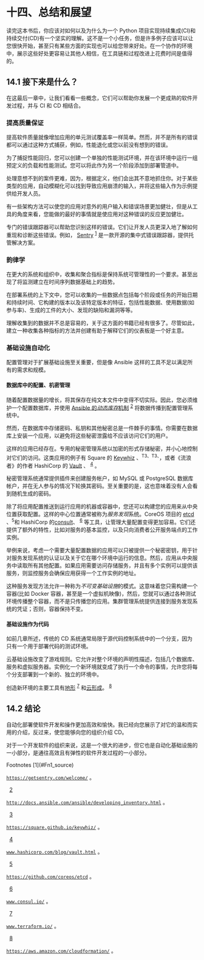 # 十四、总结和展望

读完这本书后，你应该对如何以及为什么为一个 Python 项目实现持续集成(CI)和持续交付(CD)有一个坚实的理解。这不是一个小任务，但是许多例子应该可以让您很快开始，甚至只有某些方面的实现也可以给您带来好处。在一个协作的环境中，展示这些好处更容易让其他人相信，在工具链和过程改进上花费时间是值得的。

## 14.1 接下来是什么？

在这最后一章中，让我们看看一些概念，它们可以帮助你发展一个更成熟的软件开发过程，并与 CI 和 CD 相结合。

### 提高质量保证

提高软件质量就像增加应用的单元测试覆盖率一样简单。然而，并不是所有的错误都可以通过这种方式捕获，例如，性能退化或您以前没有想到的错误。

为了捕捉性能回归，您可以创建一个单独的性能测试环境，并在该环境中运行一组预定义的负载和性能测试。您可以将此作为另一个阶段添加到部署管道中。

处理意想不到的案件更难，因为，根据定义，他们会出其不意地抓住你。对于某些类型的应用，自动模糊化可以找到导致应用崩溃的输入，并将这些输入作为示例提供给开发人员。

有一些架构方法可以使您的应用对意外的用户输入和错误场景更加健壮，但是从工具的角度来看，您能做的最好的事情就是使应用对这种错误的反应更加健壮。

专门的错误跟踪器可以帮助您识别这样的错误。它们让开发人员更深入地了解如何重现和诊断这些错误。例如， [Sentry](https://getsentry.com/welcome/) <sup>[1](#Fn1)</sup> 是一款开源的集中式错误跟踪器，提供托管解决方案。

### 韵律学

在更大的系统和组织中，收集和聚合指标是保持系统可管理性的一个要求。甚至出现了将监测建立在时间序列数据基础上的趋势。

在部署系统的上下文中，您可以收集的一些数据点包括每个阶段或任务的开始日期和持续时间、它构建的版本以及该特定版本的特征，包括性能数据、使用数据(如参与率)、生成的工件的大小、发现的缺陷和漏洞等等。

理解收集到的数据并不总是容易的，关于这方面的书籍已经有很多了。尽管如此，建立一种收集各种指标的方法并创建有助于解释它们的仪表板是一个好主意。

### 基础设施自动化

配置管理对于扩展基础设施至关重要，但是像 Ansible 这样的工具不足以满足所有的需求和规模。

#### 数据库中的配置、机密管理

随着配置数据量的增长，将其保存在纯文本文件中变得不切实际。因此，您必须维护一个配置数据库，并使用 [Ansible 的*动态库存*机制](http://docs.ansible.com/ansible/developing_inventory.html) <sup>[2](#Fn2)</sup> 将数据传播到配置管理系统中。

然而，在数据库中存储密码、私钥和其他秘密总是一件棘手的事情。你需要在数据库上安装一个应用，以避免将这些秘密泄露给不应该访问它们的用户。

这样的应用已经存在。专用的秘密管理系统以加密的形式存储秘密，并小心地控制对它们的访问。这类应用的例子有 Square 的 [Keywhiz](https://square.github.io/keywhiz/) 、<sup>T3、T3、</sup>，或者《流浪者》的作者 HashiCorp 的 [Vault](https://www.hashicorp.com/blog/vault.html) 、 <sup>[4](#Fn4)</sup> 。

秘密管理系统通常提供插件来创建服务帐户，如 MySQL 或 PostgreSQL 数据库帐户，并在无人参与的情况下轮换其密码。至关重要的是，这也意味着没有人会看到随机生成的密码。

除了将应用配置推送到运行应用的机器或容器中，您还可以构建您的应用来从中央位置获取配置。这样的中心位置通常被称为*服务发现*系统。CoreOS 项目的 [etcd](https://github.com/coreos/etcd) 、<sup>5</sup>和 HashiCorp 的[consult](https://www.consul.io/)、 <sup>[6](#Fn6)</sup> 等工具，让管理大量配置变得更加容易。它们还提供了额外的特性，比如对服务的基本监控，以及只向消费者公开服务端点的工作实例。

举例来说，考虑一个需要大量配置数据的应用可以只被提供一个秘密密钥，用于针对服务发现系统的认证以及关于它在哪个环境中运行的信息。然后，应用从中央服务中读取所有其他配置。如果应用需要访问存储服务，并且有多个实例可以提供该服务，则监控服务会确保应用获得一个工作实例的地址。

这种服务发现方法允许一种称为*不可变基础设施*的模式。这意味着您只需构建一个容器(比如 Docker 容器，甚至是一个虚拟机映像)，然后，您就可以通过各种测试环境传播整个容器，而不是只传播您的应用。集群管理系统提供连接到服务发现系统的凭证；否则，容器保持不变。

#### 基础设施作为代码

如前几章所述，传统的 CD 系统通常局限于源代码控制系统中的一个分支，因为只有一个用于部署代码的测试环境。

云基础设施改变了游戏规则。它允许对整个环境的声明性描述，包括几个数据库、服务和虚拟服务器。实例化一个新环境就变成了执行一个命令的事情，允许您将每个分支部署到一个新的、独立的环境中。

创造新环境的主要工具有[地形](https://www.terraform.io/) <sup>[7](#Fn7)</sup> 和[云形成](https://aws.amazon.com/cloudformation/)。 <sup>[8](#Fn8)</sup>

## 14.2 结论

自动化部署使软件开发和操作更加高效和愉快。我已经向您展示了对它的温和而实用的介绍，反过来，使您能够向您的组织介绍 CD。

对于一个开发软件的组织来说，这是一个很大的进步，但它也是自动化基础设施的一小部分，是通往高效且有弹性的软件开发过程的一小部分。

<aside class="FootnoteSection" epub:type="footnotes">Footnotes [1](#Fn1_source)

[`https://getsentry.com/welcome/`](https://getsentry.com/welcome/) 。

  [2](#Fn2_source)

[`http://docs.ansible.com/ansible/developing_inventory.html`](http://docs.ansible.com/ansible/developing_inventory.html) 。

  [3](#Fn3_source)

[`https://square.github.io/keywhiz/`](https://square.github.io/keywhiz/) 。

  [4](#Fn4_source)

[`www.hashicorp.com/blog/vault.html`](http://www.hashicorp.com/blog/vault.html) 。

  [5](#Fn5_source)

[`https://github.com/coreos/etcd`](https://github.com/coreos/etcd) 。

  [6](#Fn6_source)

[`www.consul.io/`](http://www.consul.io/) 。

  [7](#Fn7_source)

[`www.terraform.io/`](http://www.terraform.io/) 。

  [8](#Fn8_source)

[`https://aws.amazon.com/cloudformation/`](https://aws.amazon.com/cloudformation/) 。

 </aside>